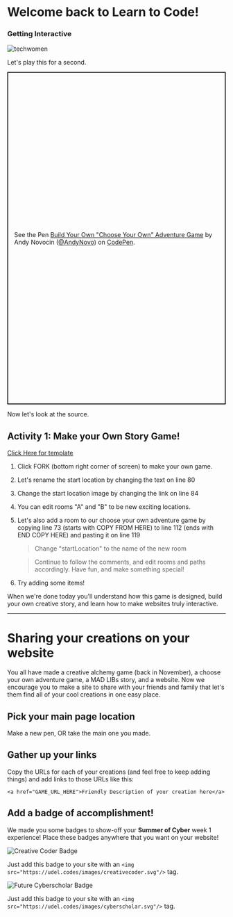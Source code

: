 <h1> Welcome back to Learn to Code!</h1>
<h3>Getting Interactive</h3>

![techwomen](https://images.unsplash.com/photo-1452457750107-cd084dce177d?ixlib=rb-1.2.1&auto=format&fit=crop&w=991&q=80)

Let's play this for a second.

<p class="codepen" data-height="765" data-theme-id="light" data-default-tab="result" data-user="AndyNovo" data-slug-hash="zYrYPpR" style="height: 765px; box-sizing: border-box; display: flex; align-items: center; justify-content: center; border: 2px solid; margin: 1em 0; padding: 1em;" data-pen-title="Build Your Own &amp;quot;Choose Your Own&amp;quot; Adventure Game">
  <span>See the Pen <a href="https://codepen.io/AndyNovo/pen/zYrYPpR">
  Build Your Own &quot;Choose Your Own&quot; Adventure Game</a> by Andy Novocin (<a href="https://codepen.io/AndyNovo">@AndyNovo</a>)
  on <a href="https://codepen.io">CodePen</a>.</span>
</p>
<script async src="https://static.codepen.io/assets/embed/ei.js"></script>

Now let's look at the source.

## Activity 1:  Make your Own Story Game!

<a href="https://codepen.io/Arnell/pen/KKVgLmp?editors=0010
" target="_blank">Click Here for template</a>

1. Click FORK (bottom right corner of screen) to make your own game.

2. Let's rename the start location by changing the text on line 80

3. Change the start location image by changing the link on line 84

4. You can edit rooms "A" and "B" to be new exciting locations.

5. Let's also add a room to our choose your own adventure game by copying line 73 (starts with COPY FROM HERE) to line 112 (ends with END COPY HERE) and pasting it on line 119

   >Change "startLocation" to the name of the new room 

   >Continue to follow the comments, and edit rooms and paths accordingly. Have fun, and make something special!

6. Try adding some items!

When we're done today you'll understand how this game is designed, build your own creative story, and learn how to make websites truly interactive.

---------------------------

# Sharing your creations on your website

You all have made a creative alchemy game (back in November), a choose your own adventure game, a MAD LIBs story, and a website.  Now we encourage you to make a site to share with your friends and family that let's them find all of your cool creations in one easy place.

## Pick your main page location

Make a new pen, OR take the main one you made.  

## Gather up your links

Copy the URLs for each of your creations (and feel free to keep adding things) and add links to those URLs like this:

`<a href="GAME_URL_HERE">Friendly Description of your creation here</a>`

## Add a badge of accomplishment!

We made you some badges to show-off your **Summer of Cyber** week 1 experience! Place these badges anywhere that you want on your website! 

![Creative Coder Badge](https://udel.codes/images/creativecoder.svg)

Just add this badge to your site with an `<img src="https://udel.codes/images/creativecoder.svg"/>` tag.

![Future Cyberscholar Badge](https://udel.codes/images/cyberscholar.svg)

Just add this badge to your site with an `<img src="https://udel.codes/images/cyberscholar.svg"/>` tag.
